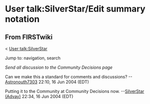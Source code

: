 # User talk:SilverStar/Edit summary notation

## From FIRSTwiki

< [User talk:SilverStar](User_talk:SilverStar "User
talk:SilverStar")

Jump to: navigation, search

_Send all discussion to the Community Decisions page_

Can we make this a standard for comments and discussions? --[Astronouth7303](User:Astronouth7303 "User:Astronouth7303") 22:10, 16 Jun 2004 (EDT)

Putting it to the Community at Community Decisions now. --[SilverStar (Advay)](User:SilverStar "User:SilverStar") 22:34, 16 Jun 2004 (EDT)
